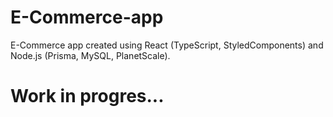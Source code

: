 # E-Commerce-app
E-Commerce app created using React (TypeScript, StyledComponents) and Node.js (Prisma, MySQL, PlanetScale).

# Work in progres...
